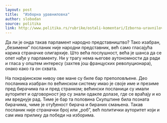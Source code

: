```yaml
---
layout: post
title:  "Изборна уравниловка"
author: slobodan
source: politika
link: http://www.politika.rs/rubrike/ostali-komentari/Izborna-uravnilovka.sr.html
---
```


Да ли је онда такав парламент народно представништво? Тако изабран, „безимени” посланик није народни представник, већ само гласајућа карика страначке олигархије. Што већа послушност, већа је шанса да се опет нађе у парламенту. Ни у трагу нема његове аутономности да ради и гласа у општем интересу (захтев још француских револуционара), онако како га он схвата.

На покрајинском нивоу ове мане су биле бар преполовљене. Део посланика изабран по већинском систему имао је своје име и презиме пред бирачима па и пред странком; већински посланици су имали ауторитет и одговорност јер су знали одакле долазе, где се враћају и ко им вреднује рад. Тиме је бар та половина Скупштине била позната бирачима, чиме је отуђеност бирача и бираних смањена. Такав посланик није страначки број или „роб”, већ политички ауторитет који и сам има прилику да победи на изборима.

